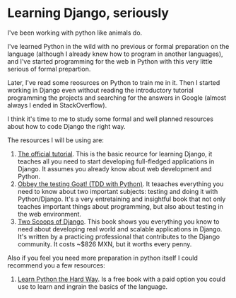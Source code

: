 # Learning Django, seriously

I've been working with python like animals do.

I've learned Python in the wild with no previous or formal preparation on the language (although I already knew 
how to program in another languages), and I've started programming for the web in Python with this very little
serious of formal prepartion.

Later, I've read some reosurces on Python to train me in it. Then I started working in Django even
without reading the introductory tutorial programming the projects and searching for the answers 
in Google (almost always I ended in StackOverflow).

I think it's time to me to study some formal and well planned resources about how to code Django the right way.

The resources I will be using are:

1. [The official tutorial](https://docs.djangoproject.com/en/2.0/intro/tutorial01/). This is the basic reource for learning 
Django, it teaches all you need to start developing full-fledged applications in Django. It assumes you already know about web development and Python.
2. [Obbey the testing Goat! (TDD with Python)](https://www.obeythetestinggoat.com/pages/book.html#toc). It teaaches everything you need to know about two important subjects: testing and doing it with Python/Django. It's a very entretaining and insightful book that not only teaches important things about programming, but also about testing in the web environment.
3. [Two Scoops of Django](https://www.twoscoopspress.com/products/two-scoops-of-django-1-11). This book shows you everything you know to need about developing real world and scalable applications in Django. It's written by a practicing professional that contributes to the Django community. It costs ~$826 MXN, but it worths every penny.

Also if you feel you need more preparation in python itself I could recommend you a few resources:

1. [Learn Python the Hard Way](https://learnpythonthehardway.org/). Is a free book with a paid option you could use to learn and ingrain the basics of the language.

